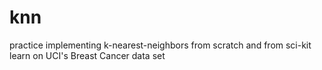 # knn

practice implementing k-nearest-neighbors from scratch and from sci-kit learn on UCI's Breast Cancer data set
